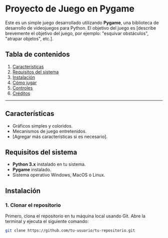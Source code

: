 # Proyecto de Juego en Pygame

Este es un simple juego desarrollado utilizando **Pygame**, una biblioteca de desarrollo de videojuegos para Python. El objetivo del juego es [describe brevemente el objetivo del juego, por ejemplo: "esquivar obstáculos", "atrapar objetos", etc.].

## Tabla de contenidos

1. [Características](#características)
2. [Requisitos del sistema](#requisitos-del-sistema)
3. [Instalación](#instalación)
4. [Cómo jugar](#cómo-jugar)
5. [Controles](#controles)
6. [Créditos](#créditos)

---

## Características

- Gráficos simples y coloridos.
- Mecanismos de juego entretenidos.
- [Agregar más características si es necesario].

## Requisitos del sistema

- **Python 3.x** instalado en tu sistema.
- **Pygame** instalado.
- Sistema operativo Windows, MacOS o Linux.

## Instalación

### 1. Clonar el repositorio

Primero, clona el repositorio en tu máquina local usando Git. Abre la terminal y ejecuta el siguiente comando:

```bash
git clone https://github.com/tu-usuario/tu-repositorio.git
